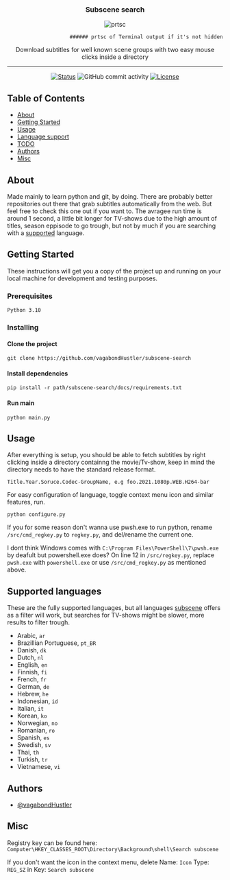<div align="center">
    
### Subscene search
    
![prtsc](https://github.com/vagabondHustler/subscene-search/blob/main/assets/prtsc.png)
    
</div>

<div align="right">
    
    ###### prtsc of Terminal output if it's not hidden
    
</div>

<div align="center">
Download subtitles for well known scene groups with two easy mouse clicks inside a directory

---
    
<p>
    
[![Status](https://img.shields.io/badge/status-active-success.svg)]()
![GitHub commit activity](https://img.shields.io/github/commit-activity/w/vagabondHustler/subscene-search)
[![License](https://img.shields.io/badge/license-MIT-blue.svg)](/LICENSE)
    
</div>

## Table of Contents

- [About](#about)
- [Getting Started](#getting_started)
- [Usage](#usage)
- [Language support](#lsupport)
- [TODO](https://github.com/vagabondHustler/subscene-search/blob/main/TODO.md)
- [Authors](#authors)
- [Misc](#misc)

## About <a name = "about"></a>
Made mainly to learn python and git, by doing. There are probably better repositories out there that grab subtitles automatically from the web. But feel free to check this one out if you want to. The avragee run time is around 1 second, a little bit longer for TV-shows due to the high amount of titles, season eppisode to go trough, but not by much if you are searching with a [supported](#lsupport) language.

## Getting Started <a name = "getting_started"></a>

These instructions will get you a copy of the project up and running on your local machine for development and testing purposes.

### Prerequisites

```
Python 3.10
```

### Installing

#### Clone the project
```
git clone https://github.com/vagabondHustler/subscene-search
```
#### Install dependencies
```
pip install -r path/subscene-search/docs/requirements.txt
```
#### Run main
```
python main.py 
```

## Usage <a name="usage"></a>

After everything is setup, you should be able to fetch subtitles by right clicking inside a directory containng the movie/Tv-show, keep in mind the directory needs to have the standard release format.
```
Title.Year.Soruce.Codec-GroupName, e.g foo.2021.1080p.WEB.H264-bar
```
For easy configuration of language, toggle context menu icon and similar features, run.
```
python configure.py 
```
If you for some reason don't wanna use pwsh.exe to run python, rename `/src/cmd_regkey.py` to `regkey.py`, and del/rename the current one.

I dont think Windows comes with `C:\Program Files\PowerShell\7\pwsh.exe` by deafult but powershell.exe does? On line 12 in `/src/regkey.py`, replace `pwsh.exe` with `powershell.exe` or use `/src/cmd_regkey.py` as mentioned above.

## Supported languages <a name = "lsupport"></a>

These are the fully supported languages, but all languages [subscene](https://u.subscene.com/filter) offers as a filter will work, but searches for TV-shows might be slower, more results to filter trough.

- Arabic, `ar`
- Brazillian Portuguese, `pt_BR`
- Danish, `dk`
- Dutch, `nl`
- English, `en`
- Finnish, `fi`
- French, `fr`
- German, `de`
- Hebrew, `he`
- Indonesian, `id`
- Italian, `it`
- Korean, `ko`
- Norwegian, `no`
- Romanian, `ro`
- Spanish, `es`
- Swedish, `sv`
- Thai, `th`
- Turkish, `tr`
- Vietnamese, `vi`

## Authors <a name = "authors"></a>

- [@vagabondHustler](https://github.com/vagabondHustler)

## Misc <a name = "misc"></a>

Registry key can be found here: `Computer\HKEY_CLASSES_ROOT\Directory\Background\shell\Search subscene`

If you don't want the icon in the context menu, delete Name: `Icon` Type: `REG_SZ` in Key: `Search subscene`
